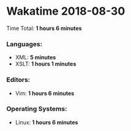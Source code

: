 # Wakatime 2018-08-30

Time Total: **1 hours 6 minutes**

### Languages:
- XML: **5 minutes** 
- XSLT: **1 hours 1 minutes** 

### Editors:
- Vim: **1 hours 6 minutes** 

### Operating Systems:
- Linux: **1 hours 6 minutes** 

